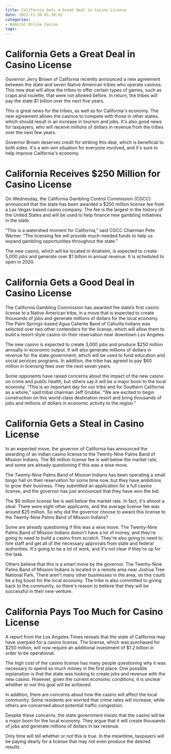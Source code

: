 ```yaml
---
title: California Gets a Great Deal in Casino License 
date: 2022-11-30 01:39:52
categories:
- Admiral Online Casino
tags:
---
```



#  California Gets a Great Deal in Casino License 

Governor Jerry Brown of California recently announced a new agreement between the state and seven Native American tribes who operate casinos. This new deal will allow the tribes to offer certain types of games, such as craps and roulette, that were not allowed before. In return, the tribes will pay the state $1 billion over the next five years. 

This is great news for the tribes, as well as for California's economy. The new agreement allows the casinos to compete with those in other states, which should result in an increase in tourism and jobs. It's also good news for taxpayers, who will receive millions of dollars in revenue from the tribes over the next few years. 

Governor Brown deserves credit for striking this deal, which is beneficial to both sides. It's a win-win situation for everyone involved, and it's sure to help improve California's economy.

#  California Receives $250 Million for Casino License 

On Wednesday, the California Gambling Control Commission (CGCC) announced that the state has been awarded a $250 million license fee from a Las Vegas-based casino company. The fee is the largest in the history of the United States and will be used to help finance new gambling initiatives in the state.

“This is a watershed moment for California,” said CGCC Chairman Pete Werner. “The licensing fee will provide much-needed funds to help us expand gambling opportunities throughout the state.”

The new casino, which will be located in Anaheim, is expected to create 5,000 jobs and generate over $1 billion in annual revenue. It is scheduled to open in 2020.

#  California Gets a Good Deal in Casino License 

The California Gambling Commission has awarded the state’s first casino license to a Native American tribe, in a move that is expected to create thousands of jobs and generate millions of dollars for the local economy. The Palm Springs-based Agua Caliente Band of Cahuilla Indians was selected over two other contenders for the license, which will allow them to build a resort-style casino on their reservation near downtown Los Angeles.

The new casino is expected to create 3,000 jobs and produce $250 million annually in economic output. It will also generate millions of dollars in revenue for the state government, which will be used to fund education and social services programs. In addition, the tribe has agreed to pay $60 million in licensing fees over the next seven years.

Some opponents have raised concerns about the impact of the new casino on crime and public health, but others say it will be a major boon to the local economy. “This is an important day for our tribe and for Southern California as a whole,” said tribal chairman Jeff Grubbe. “We are excited to begin construction on this world-class destination resort and bring thousands of jobs and millions of dollars in economic activity to the region.”

#  California Gets a Steal in Casino License 

In an expected move, the governor of California has announced the awarding of an indian casino license to the Twenty-Nine Palms Band of Mission Indians. The $6 million license fee is well below the market rate, and some are already questioning if this was a wise move.

The Twenty-Nine Palms Band of Mission Indians has been operating a small bingo hall on their reservation for some time now, but they have ambitions to grow their business. They submitted an application for a full casino license, and the governor has just announced that they have won the bid.

The $6 million license fee is well below the market rate. In fact, it's almost a steal. There were eight other applicants, and the average license fee was around $25 million. So why did the governor choose to award this license to the Twenty-Nine Palms Band of Mission Indians?

Some are already questioning if this was a wise move. The Twenty-Nine Palms Band of Mission Indians doesn't have a lot of money, and they're going to need to build a casino from scratch. They're also going to need to hire staff and get all of the necessary approvals from state and federal authorities. It's going to be a lot of work, and it's not clear if they're up for the task.

Others believe that this is a smart move by the governor. The Twenty-Nine Palms Band of Mission Indians is located in a remote area near Joshua Tree National Park. There aren't many other businesses in the area, so this could be a big boost for the local economy. The tribe is also committed to giving back to the community, so there's reason to believe that they will be successful in their new venture.

#  California Pays Too Much for Casino License

A report from the Los Angeles Times reveals that the state of California may have overpaid for a casino license. The license, which was purchased for $250 million, will now require an additional investment of $1.2 billion in order to be operational.

The high cost of the casino license has many people questioning why it was necessary to spend so much money in the first place. One possible explanation is that the state was looking to create jobs and revenue with the new casino. However, given the current economic conditions, it is unclear whether or not this goal will be achieved.

In addition, there are concerns about how the casino will affect the local community. Some residents are worried that crime rates will increase, while others are concerned about potential traffic congestion.

Despite these concerns, the state government insists that the casino will be a major boon for the local economy. They argue that it will create thousands of jobs and generate millions of dollars in tax revenue.

Only time will tell whether or not this is true. In the meantime, taxpayers will be paying dearly for a license that may not even produce the desired results.